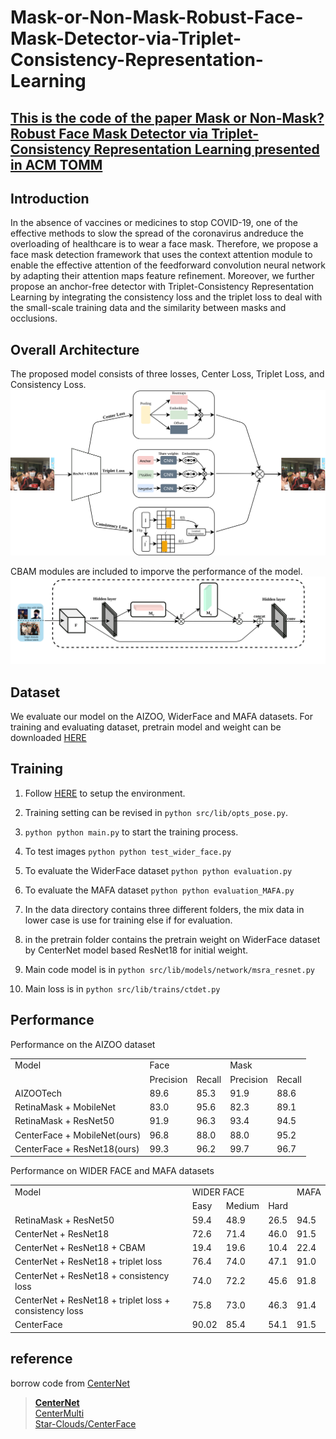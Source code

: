 # Mask-or-Non-Mask-Robust-Face-Mask-Detector-via-Triplet-Consistency-Representation-Learning
## [This is the code of the paper Mask or Non-Mask? Robust Face Mask Detector via Triplet-Consistency Representation Learning presented in ACM TOMM](https://arxiv.org/pdf/2110.00523.pdf)

## Introduction
In the absence of vaccines or medicines to stop COVID-19, one of the effective methods to slow the spread of the coronavirus andreduce the overloading of healthcare is to wear a face mask. Therefore, we propose a face mask detection framework that uses the context attention module to enable the effective attention of the feedforward convolution neural network by adapting their attention maps feature refinement. Moreover, we further propose an anchor-free detector with Triplet-Consistency Representation Learning by integrating the consistency loss and the triplet loss to deal with the small-scale training data and the similarity between masks and occlusions.


## Overall Architecture
The proposed model consists of three losses, Center Loss, Triplet Loss, and Consistency Loss.
<img src="images/losses.png" width="750">

CBAM modules are included to imporve the performance of the model.
<img src="images/resnet_cbam.png" width="750">

## Dataset
We evaluate our model on the AIZOO, WiderFace and MAFA datasets. For training and evaluating dataset, pretrain model and weight can be downloaded [HERE](https://drive.google.com/drive/folders/1f73m2ZjcuZFnGJq62Tc2qGMWqgRciipq?usp=sharing)
## Training
1. Follow [HERE](https://github.com/chenjun2hao/CenterFace.pytorch) to setup the environment.

2. Training setting can be revised in ```python src/lib/opts_pose.py```.

3. ```python python main.py``` to start the training process.

4. To test images ```python python test_wider_face.py```

5. To evaluate the WiderFace dataset ```python python evaluation.py```

6. To evaluate the MAFA dataset ```python python evaluation_MAFA.py```

7. In the data directory contains three different folders, the mix data in lower case is use for training else if for evaluation.

8. in the pretrain folder contains the pretrain weight on WiderFace dataset by CenterNet model based ResNet18 for initial weight.

9. Main code model is in ```python src/lib/models/network/msra_resnet.py```

10. Main loss is in ```python src/lib/trains/ctdet.py```

## Performance
Performance on the AIZOO dataset

<table>
  <tr>
    <td>Model</td>
    <td colspan="2">Face</td>
    <td colspan="2">Mask</td>
  </tr>
  <tr>
    <td></td>
    <td>Precision</td>
    <td>Recall</td>
    <td>Precision</td>
    <td>Recall</td>
  </tr>
  <tr>
    <td>AIZOOTech</td>
    <td>89.6</td>
    <td>85.3</td>
    <td>91.9</td>
    <td>88.6</td>
  </tr>
  <tr>
    <td>RetinaMask + MobileNet</td>
    <td>83.0</td>
    <td>95.6</td>
    <td>82.3</td>
    <td>89.1</td>
  </tr>
  <tr>
    <td>RetinaMask + ResNet50</td>
    <td>91.9</td>
    <td>96.3</td>
    <td>93.4</td>
    <td>94.5</td>
  </tr>
  <tr>
    <td>CenterFace + MobileNet(ours)</td>
    <td>96.8</td>
    <td>88.0</td>
    <td>88.0</td>
    <td>95.2</td>
  </tr>
  <tr>
    <td>CenterFace + ResNet18(ours)</td>
    <td>99.3</td>
    <td>96.2</td>
    <td>99.7</td>
    <td>96.7</td>
  </tr>
</table>

Performance on WIDER FACE and MAFA datasets

<table>
  <tr>
    <td>Model</td>
    <td colspan="3">WIDER FACE</td>
    <td>MAFA</td>
  </tr>
  <tr>
    <td></td>
    <td>Easy</td>
    <td>Medium</td>
    <td>Hard</td>
    <td></td>
  </tr>
  <tr>
    <td>RetinaMask + ResNet50</td>
    <td>59.4</td>
    <td>48.9</td>
    <td>26.5</td>
    <td>94.5</td>
  </tr>
  <tr>
    <td>CenterNet + ResNet18</td>
    <td>72.6</td>
    <td>71.4</td>
    <td>46.0</td>
    <td>91.5</td>
  </tr>
  <tr>
    <td>CenterNet + ResNet18 + CBAM</td>
    <td>19.4</td>
    <td>19.6</td>
    <td>10.4</td>
    <td>22.4</td>
  </tr>
  <tr>
    <td>CenterNet + ResNet18 + triplet loss</td>
    <td>76.4</td>
    <td>74.0</td>
    <td>47.1</td>
    <td>91.0</td>
  </tr>
  <tr>
    <td>CenterNet + ResNet18 + consistency loss</td>
    <td>74.0</td>
    <td>72.2</td>
    <td>45.6</td>
    <td>91.8</td>
  </tr>
  <tr>
    <td>CenterNet + ResNet18 + triplet loss + consistency loss</td>
    <td>75.8</td>
    <td>73.0</td>
    <td>46.3</td>
    <td>91.4</td>
  </tr>
  <tr>
    <td>CenterFace</td>
    <td>90.02</td>
    <td>85.4</td>
    <td>54.1</td>
    <td>91.5</td>
  </tr>
</table>

## reference
borrow code from [CenterNet](https://github.com/xingyizhou/CenterNet)
> [**CenterNet**](https://github.com/xingyizhou/CenterNet)  
> [CenterMulti](https://github.com/bleakie/CenterMulti)  
> [Star-Clouds/CenterFace](https://github.com/Star-Clouds/CenterFace)
